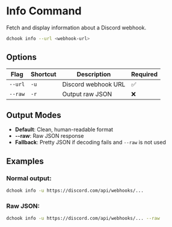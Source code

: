 # Info Command

Fetch and display information about a Discord webhook.

```bash
dchook info --url <webhook-url>
```

## Options

| Flag    | Shortcut | Description         | Required |
| ------- | -------- | ------------------- | -------- |
| `--url` | `-u`     | Discord webhook URL | ✅        |
| `--raw` | `-r`     | Output raw JSON     | ❌        |

## Output Modes

* **Default**: Clean, human-readable format
* **--raw**: Raw JSON response
* **Fallback**: Pretty JSON if decoding fails and `--raw` is not used

## Examples

### Normal output:

```bash
dchook info -u https://discord.com/api/webhooks/...
```

### Raw JSON:

```bash
dchook info -u https://discord.com/api/webhooks/... --raw
```